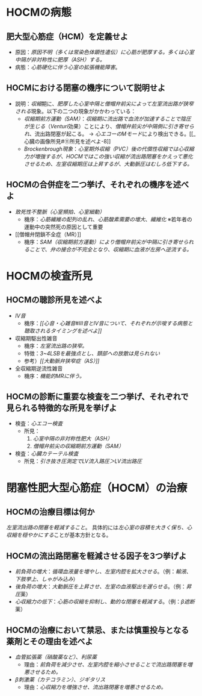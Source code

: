 # HOCMの病態
## 肥大型心筋症（HCM）を定義せよ
- 原因：*原因不明（多くは常染色体顕性遺伝）に心筋が肥厚する。多くは心室中隔が非対称性に肥厚（ASH）する。*
- 病態：*心筋硬化に伴う心室の拡張機能障害*。

## HOCMにおける閉塞の機序について説明せよ
- 説明：*収縮*期に、*肥厚した心室中隔と僧帽弁前尖によって左室流出路が狭窄される*現象。以下の二つの現象がかかわっている：
	- *収縮期前方運動（SAM）*：*収縮期に流出路で血流が加速することで陰圧が生じる*（*Venturi*効果）ことにより、*僧帽弁前尖が中隔側に引き寄せられ*、流出路閉塞が起こる。
		→ *心エコーのMモード*により検出できる。[[_心臓の画像所見#⑪所見を述べよ-8]]
	- *Brockenbrough現象*：*心室期外収縮（PVC）後の代償性収縮では心収縮力が増強するが、HOCMではこの強い収縮が流出路閉塞をかえって悪化させるため、左室収縮期圧は上昇するが、大動脈圧はむしろ低下する。*

## HOCMの合併症を二つ挙げ、それぞれの機序を述べよ
- *致死性不整脈（心室頻拍、心室細動）*
	- 機序：*心筋繊維の配列の乱れ*、*心筋酸素需要の増大*、*繊維化*
		※若年者の運動中の突然死の原因として重要
- [[僧帽弁閉鎖不全症（MR）]]
	- 機序：*SAM（収縮期前方運動）により僧帽弁前尖が中隔に引き寄せられることで、弁の接合が不完全となり、収縮期に血液が左房へ逆流する。*

# HOCMの検査所見
## HOCMの聴診所見を述べよ
- *IV音*
	- 機序：*[[心音・心雑音#III音とIV音について、それぞれが示唆する病態と聴取されるタイミングを述べよ]]*
- 収縮期駆出性雑音
	- 機序：*左室流出路の狭窄。*
	- 特徴：*3~4LSBを最強点とし、頚部への放散は見られない*
	- 参考）*[[大動脈弁狭窄症（AS）]]*
- 全収縮期逆流性雑音
	- 機序：*機能的MRに伴う。*
## HOCMの診断に重要な検査を二つ挙げ、それぞれで見られる特徴的な所見を挙げよ
- 検査：*心エコー検査*
	- 所見：
		1. *心室中隔の非対称性肥大（ASH）*
		2. *僧帽弁前尖の収縮期前方運動（SAM）*
- 検査：*心臓カテーテル検査*
	- 所見：*引き抜き圧測定でLV流入路圧＞LV流出路圧*

# 閉塞性肥大型心筋症（HOCM）の治療
## HOCMの治療目標は何か
*左室流出路の閉塞を軽減すること*。
具体的には*左心室の容積を大きく保ち、心収縮を穏やかにする*ことが基本方針となる。

## HOCMの流出路閉塞を軽減させる因子を3つ挙げよ
- *前負荷の増大*：*循環血液量を増やし、左室内腔を拡大させる*。（例：*輸液*、*下肢挙上*、*しゃがみ込み*）
- *後負荷の増大*：*大動脈圧を上昇させ、左室の血液駆出を遅らせる*。（例：*昇圧*薬）
- *心収縮力の低下*：*心筋の収縮を抑制し、動的な閉塞を軽減する*。（例：*β遮断*薬）

## HOCMの治療において禁忌、または慎重投与となる薬剤とその理由を述べよ
- *血管拡張薬（硝酸薬など）*、*利尿薬*
	- 理由：*前負荷を減少させ、左室内腔を縮小させることで流出路閉塞を増悪させるため。*
- *β刺激薬（カテコラミン）*、*ジギタリス*
	- 理由：*心収縮力を増強させ、流出路閉塞を増悪させるため。*